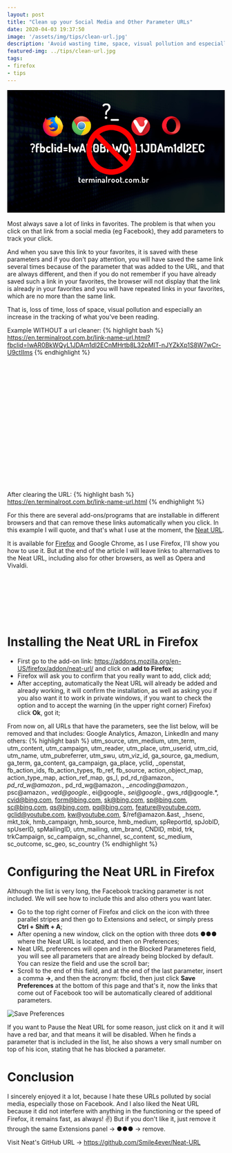 ```yaml
---
layout: post
title: "Clean up your Social Media and Other Parameter URLs"
date: 2020-04-03 19:37:50
image: '/assets/img/tips/clean-url.jpg'
description: 'Avoid wasting time, space, visual pollution and especially, tracking.'
featured-img: ../tips/clean-url.jpg
tags:
- firefox
- tips
---
```


![Clean up your Social Media and Other Parameter URLs](/assets/img/tips/clean-url.jpg)

Most always save a lot of links in favorites. The problem is that when you click on that link from a social media (eg Facebook), they add parameters to track your click.

And when you save this link to your favorites, it is saved with these parameters and if you don't pay attention, you will have saved the same link several times because of the parameter that was added to the URL, and that are always different, and then if you do not remember if you have already saved such a link in your favorites, the browser will not display that the link is already in your favorites and you will have repeated links in your favorites, which are no more than the same link.

That is, loss of time, loss of space, visual pollution and especially an increase in the tracking of what you've been reading.

Example WITHOUT a url cleaner:
{% highlight bash %}
https://en.terminalroot.com.br/link-name-url.html?fbclid=IwAR0BkWQyL1JDAm1dl2ECnMHrtb8L32pMIT-nJYZkXp1S8W7wCr-U9ctIIms
{% endhighlight %}

<!-- QUADRADO -->
<script async src="//pagead2.googlesyndication.com/pagead/js/adsbygoogle.js"></script>
<ins class="adsbygoogle"
style="display:inline-block;width:336px;height:280px"
data-ad-client="ca-pub-2838251107855362"
data-ad-slot="5351066970"></ins>
<script>
(adsbygoogle = window.adsbygoogle || []).push({});
</script>

After clearing the URL:
{% highlight bash %}
https://en.terminalroot.com.br/link-name-url.html
{% endhighlight %}

For this there are several add-ons/programs that are installable in different browsers and that can remove these links automatically when you click. In this example I will quote, and that's what I use at the moment, the [Neat URL](https://addons.mozilla.org/en-US/firefox/addon/neat-url/).

It is available for [Firefox](https://en.terminalroot.com.br/list-with-30-browsers-for-linux/) and Google Chrome, as I use Firefox, I'll show you how to use it. But at the end of the article I will leave links to alternatives to the Neat URL, including also for other browsers, as well as Opera and Vivaldi.

<!-- LISTA MIN -->
<script async src="//pagead2.googlesyndication.com/pagead/js/adsbygoogle.js"></script>
<ins class="adsbygoogle"
style="display:inline-block;width:730px;height:95px"
data-ad-client="ca-pub-2838251107855362"
data-ad-slot="5351066970"></ins>
<script>
(adsbygoogle = window.adsbygoogle || []).push({});
</script>

# Installing the Neat URL in Firefox
+ First go to the add-on link: https://addons.mozilla.org/en-US/firefox/addon/neat-url/ and click on **add to Firefox**;
+ Firefox will ask you to confirm that you really want to add, click add;
+ After accepting, automatically the Neat URL will already be added and already working, it will confirm the installation, as well as asking you if you also want it to work in private windows, if you want to check the option and to accept the warning (in the upper right corner) Firefox) click **Ok**, got it;

<!-- RETANGULO LARGO 2 -->
<script async src="//pagead2.googlesyndication.com/pagead/js/adsbygoogle.js"></script>
<ins class="adsbygoogle"
style="display:block; text-align:center;"
data-ad-layout="in-article"
data-ad-format="fluid"
data-ad-client="ca-pub-2838251107855362"
data-ad-slot="8549252987"></ins>
<script>
(adsbygoogle = window.adsbygoogle || []).push({});
</script>

From now on, all URLs that have the parameters, see the list below, will be removed and that includes: Google Analytics, Amazon, LinkedIn and many others:
{% highlight bash %}
utm_source, utm_medium, utm_term, utm_content, utm_campaign, utm_reader, utm_place, utm_userid, 
utm_cid, utm_name, utm_pubreferrer, utm_swu, utm_viz_id, ga_source, ga_medium, ga_term, ga_content, 
ga_campaign, ga_place, yclid, _openstat, fb_action_ids, fb_action_types, fb_ref, fb_source, 
action_object_map, action_type_map, action_ref_map, gs_l, pd_rd_r@amazon.*, pd_rd_w@amazon.*, 
pd_rd_wg@amazon.*, _encoding@amazon.*, psc@amazon.*, ved@google.*, ei@google.*, sei@google.*, 
gws_rd@google.*, cvid@bing.com, form@bing.com, sk@bing.com, sp@bing.com, sc@bing.com, qs@bing.com, 
pq@bing.com, feature@youtube.com, gclid@youtube.com, kw@youtube.com, $/ref@amazon.&ast, _hsenc, mkt_tok, 
hmb_campaign, hmb_source, hmb_medium, spReportId, spJobID, spUserID, spMailingID, utm_mailing, 
utm_brand, CNDID, mbid, trk, trkCampaign, sc_campaign, sc_channel, sc_content, sc_medium, 
sc_outcome, sc_geo, sc_country
{% endhighlight %}

# Configuring the Neat URL in Firefox

Although the list is very long, the Facebook tracking parameter is not included. We will see how to include this and also others you want later.

+ Go to the top right corner of Firefox and click on the icon with three parallel stripes and then go to Extensions and select, or simply press **Ctrl + Shift + A**;
+ After opening a new window, click on the option with three dots ●●● where the Neat URL is located, and then on Preferences;
+ Neat URL preferences will open and in the Blocked Parameteres field, you will see all parameters that are already being blocked by default. You can resize the field and use the scroll bar;
+ Scroll to the end of this field, and at the end of the last parameter, insert a comma **→**, and then the acronym: fbclid, then just click **Save Preferences** at the bottom of this page and that's it, now the links that come out of Facebook too will be automatically cleared of additional parameters.

![Save Preferences](https://terminalroot.com.br/assets/img/firefox/save-preferences.png)

If you want to Pause the Neat URL for some reason, just click on it and it will have a red bar, and that means it will be disabled. When he finds a parameter that is included in the list, he also shows a very small number on top of his icon, stating that he has blocked a parameter.

<!-- RETANGULO LARGO -->
<script async src="https://pagead2.googlesyndication.com/pagead/js/adsbygoogle.js"></script>
<!-- Informat -->
<ins class="adsbygoogle"
style="display:block"
data-ad-client="ca-pub-2838251107855362"
data-ad-slot="2327980059"
data-ad-format="auto"
data-full-width-responsive="true"></ins>
<script>
(adsbygoogle = window.adsbygoogle || []).push({});
</script>

# Conclusion

I sincerely enjoyed it a lot, because I hate these URLs polluted by social media, especially those on Facebook. And I also liked the Neat URL because it did not interfere with anything in the functioning or the speed of Firefox, it remains fast, as always! ✌) But if you don't like it, just remove it through the same Extensions panel → ●●● → remove.

Visit Neat's GitHub URL → <https://github.com/Smile4ever/Neat-URL>
